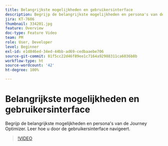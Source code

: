 ```yaml
---
title: Belangrijkste mogelijkheden en gebruikersinterface
description: Begrijp de belangrijkste mogelijkheden en persona's van de Journey Optimizer. Leer hoe u door de gebruikersinterface navigeert.
jira: KT-7606
thumbnail: 334201.jpg
feature: Overview
doc-type: Feature Video
team: PM
role: User, Developer
level: Beginner
exl-id: e1d846ed-34ed-44bb-ad69-cedbaaebe706
source-git-commit: 81f5cc22d46f89ee1c7164a92988311ca6036b8b
workflow-type: ht
source-wordcount: '42'
ht-degree: 100%

---
```


# Belangrijkste mogelijkheden en gebruikersinterface

Begrijp de belangrijkste mogelijkheden en persona&#39;s van de Journey Optimizer. Leer hoe u door de gebruikersinterface navigeert.

>[!VIDEO](https://video.tv.adobe.com/v/334201?quality=12&learn=on)

